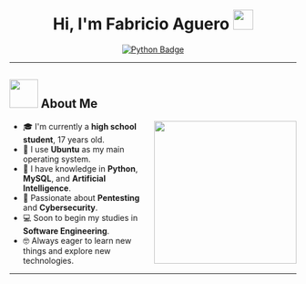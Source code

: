 <h1 align="center"><b>Hi, I'm Fabricio Aguero</b> <img src="https://media.giphy.com/media/hvRJCLFzcasrR4ia7z/giphy.gif" width="35"></h1>

<p align="center">
  <a href="https://github.com/AbdulKhalid">
    <img src="https://img.shields.io/badge/Python%20-%2314354C.svg?style=for-the-badge&logo=python&logoColor=white" alt="Python Badge">
  </a>
</p>

---

## <img src="https://github.com/7oSkaaa/7oSkaaa/blob/main/Images/about_me.gif?raw=true" width="50px"> About Me

<img align="right" src="https://github.com/7oSkaaa/7oSkaaa/blob/main/Images/Right_Side.gif?raw=true" width="250px">

- 🎓 I'm currently a **high school student**, 17 years old.
- 🐧 I use **Ubuntu** as my main operating system.
- 🧠 I have knowledge in **Python**, **MySQL**, and **Artificial Intelligence**.
- 🔐 Passionate about **Pentesting** and **Cybersecurity**.
- 💻 Soon to begin my studies in **Software Engineering**.
- 🤓 Always eager to learn new things and explore new technologies.


---

